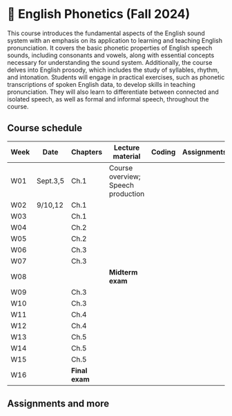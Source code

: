 # 🌿 English Phonetics (Fall 2024)

This course introduces the fundamental aspects of the English sound system with an emphasis on its application to learning and teaching English pronunciation. It covers the basic phonetic properties of English speech sounds, including consonants and vowels, along with essential concepts necessary for understanding the sound system. Additionally, the course delves into English prosody, which includes the study of syllables, rhythm, and intonation. Students will engage in practical exercises, such as phonetic transcriptions of spoken English data, to develop skills in teaching pronunciation. They will also learn to differentiate between connected and isolated speech, as well as formal and informal speech, throughout the course.

## Course schedule

|Week|Date|Chapters|Lecture material|Coding|Assignments|
|--|--|--|--|--|--|
|W01|Sept.3,5|Ch.1|Course overview; Speech production|||
|W02|9/10,12|Ch.1||||
|W03||Ch.1||||
|W04||Ch.2||||
|W05||Ch.2||||
|W06||Ch.3||||
|W07||Ch.3||||
|W08|||**Midterm exam**|||
|W09||Ch.3||||
|W10||Ch.3||||
|W11||Ch.4||||
|W12||Ch.4||||
|W13||Ch.5||||
|W14||Ch.5||||
|W15||Ch.5||||
|W16||**Final exam**|||

## Assignments and more

